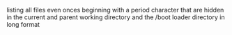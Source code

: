 listing all files even onces beginning with a period character that are hidden in the current and parent working directory and the /boot loader directory in long format

